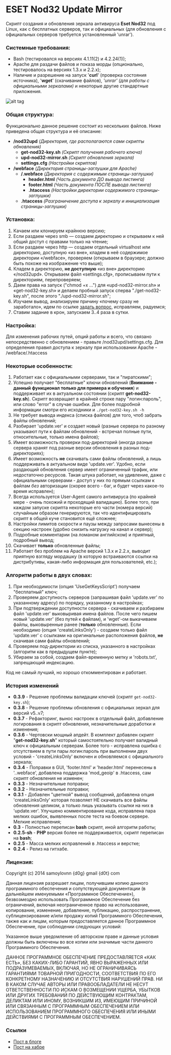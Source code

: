 ESET Nod32 Update Mirror
=========

Скрипт создания и обновления зеркала антивируса **Eset Nod32** под Linux, как с бесплатных серверов, так и официальных (для обновления с официальных серверов требуется установленный 'unrar').

### Системные требования:

  - Bash (тестировался на версиях 4.1.11(2) и 4.2.24(1));
  - Apache для раздачи файлов и показа морды (опционально, тестировалось на версиях 1.3.x и 2.2.x);
  - Наличие и разрешение на запуск '**curl**' (проверка состояния источника), '**wget**' (скачивание файлов), _'unrar' (для работы с официальными зеркалами)_ и некоторые другие стандартные приложения.

![alt tag](http://oi60.tinypic.com/20f3w21.jpg)

### Общая структура:

Функционально данное решение состоит из нескольких файлов. Ниже приведена общая структура и её описание:
- **/nod32upd** _(Директория, где располагаются сами скрипты обновления)_
  - **get-nod32-key.sh** _(Скрипт получения рабочего ключа)_
  - **upd-nod32-mirror.sh** _(Скрипт обновления зеркала)_
  - **settings.cfg** _(Настройки скриптов)_
- **/webface** _(Директория страницы-заглушки для Apache)_
  - **/.webface** _(Директория с содержимым страницы-заглушки)_
    - **header.html** _(Часть документа ДО вывода листинга)_
    - **footer.html** _(Часть документа ПОСЛЕ вывода листинга)_
    - **.htaccess** _(Настройки директории содержимого страницы-заглушки)_
  - **.htaccess** _(Разграничение доступа к зеркалу и инициализация страницы-заглушки)_

### Установка:

  1. Качаем или клонируем крайнюю версию;
  2. Если раздаем через smb — создаем директорию и открываем к ней общий доступ с правами только на чтение;
  3. Если раздаем через http — создаем отдельный virtualhost или директорию, доступную «из вне», кладем в неё содержимое директории «/webface», проверяем (открываем в браузере; должно быть похоже на изображение что выше);
  4. Кладем в директорию, **не доступную** «из вне» директорию «/nod32upd». Открываем файл «settings.cfg», прописываем пути к директориям, перепроверяем;
  5. Даем права на запуск ("chmod +x ...") для «upd-nod32-mirror.sh» и «get-nod32-key.sh» и делаем пробный запуск сперва "./get-nod32-key.sh", после этого "./upd-nod32-mirror.sh";
  6. Изучаем вывод, анализируем причину «почему сразу не заработало», идем по ссылке [задать вопрос], исправляем, радуемся;
  7. Ставим задание в крон, запускаем 3..4 раза в сутки.

### Настройка:

Для изменения рабочих путей, опций работы и всего, что связано непосредственно с обновлением - правьте /nod32upd/settings.cfg. Для определения правил доступа к зеркалу при использовании Apache - /webface/.htaccess

### Некоторые особенности:

  1. Работает как с официальными серверами, так и "пиратскими";
  2. Успешно получает "бесплатные" ключи обновлений (**Внимание - данный функционал только для примера и обучения**) и поддерживает их в актуальном состоянии (скрипт **get-nod32-key.sh**). Скрипт возвращает в крайней строке пару "логин:пароль", или слово "error" в случае ошибки. Для более подробной информации смотри его исходники и ``./get-nod32-key.sh -h``
  3. Не требует вывода индекса (списка файлов) для того, чтоб забрать файлы обновлений;
  4. Разбирает 'update.ver' и создает новый (разные сервера по разному указывают пути к файлам обновлений - встречал полные пути, относительные, только имена файлов);
  5. Имеет возможность проверки под-директорий (иногда разные сервера хранят под разные версии обновления в разных под-директориях);
  6. Имеет возможность **не** скачивать сами файлы обновлений, а лишь поддерживать в актуальном виде 'update.ver'. Удобно, если раздающий обновления сервер имеет ограниченный трафик, или недостаточно ресурсов. Такая штука работает, на удивление, даже с официальными серверами - доступ у них по прямым ссылкам к файлам _без_ авторизации (скорее всего - баг, и будет через какое-то время исправлен);
  7. Всегда используется User-Agent самого антивируса (по крайней мере - очень похожий и проходящий валидацию). Более того, при каждом запуске скрипта некоторые его части (номера версий) случайным образом генерируются, так что идентифицировать скрипт в общей куче становится ещё сложнее;
  8. Настройки лимитов скорости и паузы между запросами вынесены в секцию настроек (удобно снизить нагрузку на канал и сервер);
  9. Подробные комментарии (на ломаном английском) и приятный, подробный вывод;
  10. Скачивает **только** обновленные файлы;
  11. Работает без проблем на Apache версий 1.3.x и 2.2.x, выводит приятную взгляду мордашку (в которую встраиваются ссылки на дистрибутивы, какая-либо информация для пользователей, etc.);

### Алгоритм работы в двух словах:

  1. При необходимости (опция 'UseGetKeysScript') получаем "бесплатный" ключ;
  2. Проверяем доступность серверов (запрашивая файл 'update.ver' по указанному адресу) по порядку, указанному в настройках;
  3. При подтверждении доступности сервера - скачиваем и разбираем файл 'update.ver' выковыривая имена файлов. После чего пишем новый 'update.ver' (без путей к файлам), и 'wget'-ом выкачиваем файлы, выковыренные ранее (**только** обновленные). Если необходимо (опция 'createLinksOnly') - создаем только файл 'update.ver' с ссылками на оригинальные расположения файлов, **не** скачивая сами файлы обновлений;
  4. Проверяем под-директории из списка, указанного в настройках (алгоритм как в предыдущем пункте);
  3. Убираем за собой, создаем файл-временную метку и 'robots.txt', запрещающий индексацию.

Код не самый лучший, но хорошо откомментирован и работает.

### История изменений

* **0.3.9** - Решение проблемы валидации ключей (скрипт `get-nod32-key.sh`);
* **0.3.8** - Решение проблемы обновления с официальных зеркал для версий v5..v7;
* **0.3.7** - Рефакторинг, вынос настроек в отдельный файл, добавление логирования в скрипт обновления, незначительные доработки и изменения;
* **0.3.6** - Чертовски мощный апдейт. В комплект добавлен скрипт "**get-nod32-key.sh**" который самостоятельно получает валидный ключ к официальным серверам. Более того - исправлена ошибка с отсутствием в пути пары логин:пароль при выполнении двух условий - 'createLinksOnly' включен и обновляемся с официального зеркала;
* **0.3.4** - Поправки в GUI, 'footer.html' и 'header.html' перенесены в '.\.webface\', добавлена поддержка 'mod_geoip' в .htaccess, сам скрипт обновления не изменен;
* **0.3.3** - Незначительные поправки;
* **0.3.2** - Незначительные поправки;
* **0.3.1** - Добавлен "цветной" вывод сообщений, добавлена опция 'createLinksOnly' которая позволяет НЕ скачивать все файлы обновления целиком, а только лишь указывать ссылки на них в 'update.ver'. Улучшено комментирование кода, исправлена пара мелких ошибок, выявленных после теста на боевом сервере. Мелкие исправления;
* **0.3** - Полностью переписан **bash** скрипт, иной алгоритм работы;
* **0.2.5-sh** - **PHP** версия более не поддерживается, скрипт переписан на **bash**;
* **0.2.5** - Масса мелких исправлений в .htaccess и верстке;
* **0.2.4** - Релиз на гитхабе.

### Лицензия:

Copyright (c) 2014 samoylovnn {d0g} gmail {d0t} com

Данная лицензия разрешает лицам, получившим копию данного программного обеспечения и сопутствующей документации (в дальнейшем именуемыми «Программное Обеспечение»), безвозмездно использовать Программное Обеспечение без ограничений, включая неограниченное право на использование, копирование, изменение, добавление, публикацию, распространение, сублицензирование и/или продажу копий Программного Обеспечения, также как и лицам, которым предоставляется данное Программное Обеспечение, при соблюдении следующих условий:

Указанное выше уведомление об авторском праве и данные условия должны быть включены во все копии или значимые части данного Программного Обеспечения.

ДАННОЕ ПРОГРАММНОЕ ОБЕСПЕЧЕНИЕ ПРЕДОСТАВЛЯЕТСЯ «КАК ЕСТЬ», БЕЗ КАКИХ-ЛИБО ГАРАНТИЙ, ЯВНО ВЫРАЖЕННЫХ ИЛИ ПОДРАЗУМЕВАЕМЫХ, ВКЛЮЧАЯ, НО НЕ ОГРАНИЧИВАЯСЬ ГАРАНТИЯМИ ТОВАРНОЙ ПРИГОДНОСТИ, СООТВЕТСТВИЯ ПО ЕГО КОНКРЕТНОМУ НАЗНАЧЕНИЮ И ОТСУТСТВИЯ НАРУШЕНИЙ ПРАВ. НИ В КАКОМ СЛУЧАЕ АВТОРЫ ИЛИ ПРАВООБЛАДАТЕЛИ НЕ НЕСУТ ОТВЕТСТВЕННОСТИ ПО ИСКАМ О ВОЗМЕЩЕНИИ УЩЕРБА, УБЫТКОВ ИЛИ ДРУГИХ ТРЕБОВАНИЙ ПО ДЕЙСТВУЮЩИМ КОНТРАКТАМ, ДЕЛИКТАМ ИЛИ ИНОМУ, ВОЗНИКШИМ ИЗ, ИМЕЮЩИМ ПРИЧИНОЙ ИЛИ СВЯЗАННЫМ С ПРОГРАММНЫМ ОБЕСПЕЧЕНИЕМ ИЛИ ИСПОЛЬЗОВАНИЕМ ПРОГРАММНОГО ОБЕСПЕЧЕНИЯ ИЛИ ИНЫМИ ДЕЙСТВИЯМИ С ПРОГРАММНЫМ ОБЕСПЕЧЕНИЕМ.

### Ссылки

* [Пост в блоге]
* [Пост на хабре]

[Пост в блоге]:http://tmblr.co/ZYW79o1CrHcIG
[Пост на хабре]:http://habrahabr.ru/post/232163/
[задать вопрос]:https://github.com/tarampampam/nod32-update-mirror/issues/new
